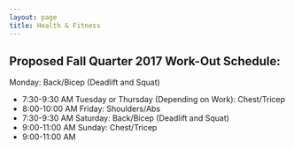 ```yaml
---
layout: page
title: Health & Fitness
---
```


## Proposed Fall Quarter 2017 Work-Out Schedule:
Monday: Back/Bicep (Deadlift and Squat)
  -  7:30-9:30 AM
Tuesday or Thursday (Depending on Work): Chest/Tricep
  - 8:00-10:00 AM 
Friday: Shoulders/Abs
  - 7:30-9:30 AM 
Saturday: Back/Bicep (Deadlift and Squat)
  - 9:00-11:00 AM
Sunday: Chest/Tricep 
  - 9:00-11:00 AM
